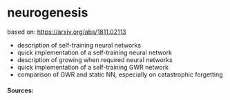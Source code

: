 # neurogenesis

based on: 
https://arxiv.org/abs/1811.02113

- description of self-training neural networks
- quick implementation of a self-training neural network
- description of growing when required neural networks
- quick implementation of a self-training GWR network
- comparison of GWR and static NN, especially on catastrophic forgetting 

#### Sources:
